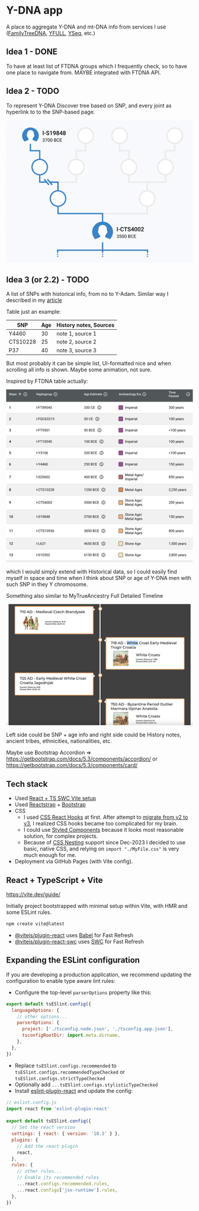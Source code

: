 Y-DNA app
===
A place to aggregate Y-DNA and mt-DNA info from services I use ([FamilyTreeDNA](https://www.familytreedna.com/), [YFULL](https://www.yfull.com/), [YSeq](https://www.yseq.net/), etc.)

## Idea 1 - DONE

To have at least list of FTDNA groups which I frequently check, so to have one place to navigate from. MAYBE integrated with FTDNA API.

## Idea 2 - TODO

To represent Y-DNA Discover tree based on SNP, and every joint as hyperlink to to the SNP-based page.

![img](./ftdna-ydna-idea-jan-2024.png)


## Idea 3 (or 2.2) - TODO

A list of SNPs with historical info, from no to Y-Adam. Similar way I described in my [article](https://lundiak.wordpress.com/2023/08/07/from-ydna-adam-to-andrii-haplogroup-i2a-globetrekker/)

Table just an example:

| SNP     | Age | History notes, Sources      |
|----------|-----|-----------------|
| Y4460 | 30  | note 1, source 1 |
| CTS10228 | 25  | note 2, source 2 |
| P37 | 40  | note 3, source 3 |

But most probably it can be simple list, UI-formatted nice and when scrolling all info is shown. Maybe some animation, not sure.

Inspired by FTDNA table actually:

![img1](img1.png)

which I would simply extend with Historical data, so I could easily find myself in space and time when I think about SNP or age of Y-DNA men with such SNP in they Y chromosome.

Something also similar to MyTrueAncestry Full Detailed Timeline

![img2](img2.png)

Left side could be SNP + age info and right side could be History notes, ancient tribes, ethnicities, nationalities, etc.

Maybe use Bootstrap Accordion => https://getbootstrap.com/docs/5.3/components/accordion/
or https://getbootstrap.com/docs/5.3/components/card/



## Tech stack

- Used [React + TS SWC Vite setup ](https://vitejs.dev/guide/#scaffolding-your-first-vite-project)
- Used [Reactstrap](https://reactstrap.github.io) + [Bootstrap](https://getbootstrap.com)
- CSS
  - I used [CSS React Hooks](https://css-hooks.com/docs/react/configuration) at first. After attempt to [migrate from v2 to v3](https://css-hooks.com/docs/migration/v3/), I realized CSS hooks became too complicated for my brain.
  - I could use [Styled Components](https://github.com/styled-components/styled-components) because it looks most reasonable solution, for complex projects.
  - Because of [CSS Nesting](https://caniuse.com/css-nesting) support since Dec-2023 I decided to use basic, native CSS, and relying on `import "./MyFile.css"` is very much enough for me.
- Deployment via GitHub Pages (with Vite config).


## React + TypeScript + Vite

https://vite.dev/guide/

Initially project bootstrapped with minimal setup within Vite, with HMR and some ESLint rules.

```sh
npm create vite@latest
```

- [@vitejs/plugin-react](https://github.com/vitejs/vite-plugin-react/blob/main/packages/plugin-react/README.md) uses [Babel](https://babeljs.io/) for Fast Refresh
- [@vitejs/plugin-react-swc](https://github.com/vitejs/vite-plugin-react-swc) uses [SWC](https://swc.rs/) for Fast Refresh

## Expanding the ESLint configuration

If you are developing a production application, we recommend updating the configuration to enable type aware lint rules:

- Configure the top-level `parserOptions` property like this:

```js
export default tsESlint.config({
  languageOptions: {
    // other options...
    parserOptions: {
      project: ['./tsconfig.node.json', './tsconfig.app.json'],
      tsconfigRootDir: import.meta.dirname,
    },
  },
})
```

- Replace `tsESlint.configs.recommended` to `tsESlint.configs.recommendedTypeChecked` or `tsESlint.configs.strictTypeChecked`
- Optionally add `...tsESlint.configs.stylisticTypeChecked`
- Install [eslint-plugin-react](https://github.com/jsx-eslint/eslint-plugin-react) and update the config:

```js
// eslint.config.js
import react from 'eslint-plugin-react'

export default tsESlint.config({
  // Set the react version
  settings: { react: { version: '18.3' } },
  plugins: {
    // Add the react plugin
    react,
  },
  rules: {
    // other rules...
    // Enable its recommended rules
    ...react.configs.recommended.rules,
    ...react.configs['jsx-runtime'].rules,
  },
})
```
